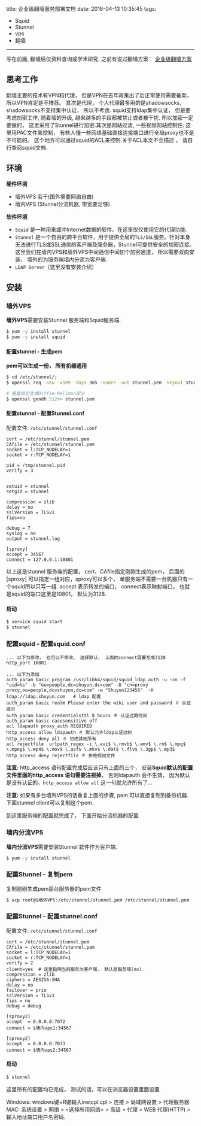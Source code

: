 title: 企业级翻墙服务部署文档
date: 2016-04-13 10:35:45
tags: 
- Squid
- Stunnel
- vps
- 翻墙
---

写在前面, 翻墙后仅资料查询或学术研究. 之前有说过翻墙方案： [企业级翻墙方案](/2015/11/06/offices-proxy/)

## 思考工作

翻墙主要的技术有VPN和代理， 但是VPN在去年政策出了后正常使用需要备案， 所以VPN肯定是不推荐。 其次是代理， 个人代理最多用的是shadowsocks, shadowsocks不支持集中认证， 所以不考虑. squid支持ldap集中认证， 但是要考虑加密工作, 随着墙的升级, 越来越多的手段都被禁止或者被干扰. 所以加密一定要做的， 这里采用了Stunnel进行加密.其次是网站过滤, 一些视频网站控制住. 这里用PAC文件来控制， 有些人懂一些网络基础直接连接端口进行全局proxy也不是不可能的。 这个地方可以通过squid的ACL来控制.关于ACL本文不会描述 ， 请自行查阅squid文档.

## 环境

**硬件环境**

- 墙外VPS 若干(国外需要网络自由)
- 墙内VPS (Stunnel分流机器, 带宽要足够)

**软件环境**

- `Squid` 是一种用来缓冲Internet数据的软件。在这里仅仅使用它的代理功能.
- `Stunnel` 是一个自由的跨平台软件，用于提供全局的`TLS/SSL`服务。针对本身无法进行TLS或SSL通信的客户端及服务器，Stunnel可提供安全的加密连接。这里我们在墙内VPS和墙外VPS中间通信中间加个加密通道， 所以需要双向安装， 墙外的为服务端墙内分流为客户端.
- `LDAP Server`（这里没有安装介绍）

## 安装

### 墙外VPS

**墙外VPS**需要安装Stunnel 服务端和Squid服务端.

```bash
$ yum -y install stunnel 
$ yum -y install squid
```

####  配置stunnel - 生成pem  

**pem可以生成一份， 所有机器通用**

```bash
$ cd /etc/stunnel/;
$ openssl req -new -x509 -days 365 -nodes -out stunnel.pem -keyout stunnel.pem

# 接着给它生成Diffie-Hellman部分
$ openssl gendh 512>> stunnel.pem
```

#### 配置stunnel -  配置Stunnel.conf

配置文件: `/etc/stunnel/stunnel.conf`

```text
cert = /etc/stunnel/stunnel.pem
CAfile = /etc/stunnel/stunnel.pem
socket = l:TCP_NODELAY=1
socket = r:TCP_NODELAY=1

pid = /tmp/stunnel.pid
verify = 3


setuid = stunnel
setgid = stunnel

compression = zlib
delay = no
sslVersion = TLSv1
fips=no

debug = 7
syslog = no
output = stunnel.log

[sproxy]
accept = 34567
connect = 127.0.0.1:10801
```

以上这是stunnel 服务端的配置， cert、CAfile指定刚刚生成的pem， 后面的[sproxy] 可以指定一组对应，sproxy可以多个， 单服务端不需要一台机器只有一个squid所以只写一组. accept 表示转发的端口， connect表示映射端口， 也就是squid的端口这里是10801， 默认为3128.

#### 启动

```bash
$ service squid start
$ stunnel
```


### 配置squid - 配置squid.conf

```text
... 以下为修改， 也可以不修改， 选择默认， 上面的connect需要写成3128
http_port 10801

... 以下为添加
auth_param basic program /usr/lib64/squid/squid_ldap_auth -u -cn -f "uid=%s" -b "ou=people,dc=shuyun,dc=com" -D "cn=proxy proxy,ou=people,dc=shuyun,dc=com" -w "Shuyun123456"  -H ldap://ldap.shuyun.com   # ldap 配置
auth_param basic realm Please enter the wiki user and password ＃ 认证提示
auth_param basic credentialsttl 8 hours ＃ 认证过期时间
auth_param basic casesensitive off   
acl ldapauth proxy_auth REQUIRED
http_access allow ldapauth ＃ 默认允许ldap认证过的
http_access deny all ＃ 拒绝其他所有
acl rejectfile  urlpath_regex -i \.avi$ \.rmvb$ \.wmv$ \.rm$ \.mpg$ \.mpeg$ \.mp4$ \.mov$ \.asf$ \.mkv$ \.dat$ \.flv$ \.3gp$ \.mp3$
http_access deny rejectfile ＃ 拒绝视频文件
```

**注意:**  http_access 语句配置完成后应该只有上面的三个， 安装**Squid默认的配置文件里面的http_access 语句需要注视掉**， 否则ldapauth 会不生效， 因为默认是没有认证的。`http_access allow all` 这一句就允许所有了...

**注意:**  如果有多台墙外VPS的话重复上面的步骤, pem 可以直接复制到备份机器. 下面stunnel client可以复制这个pem.

到这里服务端的配置就完成了， 下面开始分流机器的配置

### 墙内分流VPS

**墙内分流VPS**需要安装Stunnel 软件作为客户端.


```bash
$ yum -y install stunnel
```

### 配置Stunnel - 复制pem

复制刚刚生成pem那台服务器的pem文件

```bash
$ scp root@$墙外VPS:/etc/stunnel/stunnel.pem /etc/stunnel/stunnel.pem
```

### 配置Stunnel - 配置stunnel.conf

配置文件: `/etc/stunnel/stunnel.conf`

```
cert = /etc/stunnel/stunnel.pem
CAfile = /etc/stunnel/stunnel.pem
socket = l:TCP_NODELAY=1
socket = r:TCP_NODELAY=1
verify = 2
client=yes  # 这里指明当前服务为客户端， 默认是服务端(no).
compression = zlib
ciphers = AES256-SHA
delay = no
failover = prio
sslVersion = TLSv1
fips = no
debug = debug

[sproxy2]
accept  = 0.0.0.0:7072
connect = $墙内vps1:34567

[sproxy2]
accept  = 0.0.0.0:7073
connect = $墙内vps2:34567
```

#### 启动

```bash
$ stunnel
```

这里所有的配置均已完成， 测试的话，可以在浏览器设置里面设置

Windows: windows键+R键输入inetcpl.cpl > 连接 > 局域网设置 > 代理服务器
MAC: 系统设置 > 网络 > <选择所用网络> > 高级 > 代理 > WEB 代理(HTTP) > 输入地址端口用户名密码.
